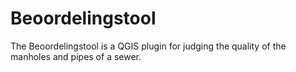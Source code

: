 # Beoordelingstool
The Beoordelingstool is a QGIS plugin for judging the quality of the manholes and pipes of a sewer.

